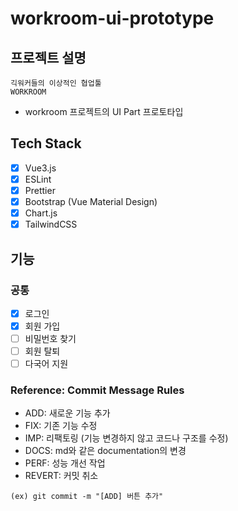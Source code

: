 # workroom-ui-prototype

## 프로젝트 설명

```
긱워커들의 이상적인 협업툴
WORKROOM
```
- workroom 프로젝트의 UI Part 프로토타입

## Tech Stack

- [x] Vue3.js
- [x] ESLint
- [x] Prettier
- [x] Bootstrap (Vue Material Design)
- [x] Chart.js
- [x] TailwindCSS
 
## 기능

### 공통

- [x] 로그인
- [x] 회원 가입
- [ ] 비밀번호 찾기
- [ ] 회원 탈퇴
- [ ] 다국어 지원

### Reference: Commit Message Rules

- ADD: 새로운 기능 추가
- FIX: 기존 기능 수정
- IMP: 리팩토링 (기능 변경하지 않고 코드나 구조를 수정)
- DOCS: md와 같은 documentation의 변경
- PERF: 성능 개선 작업
- REVERT: 커밋 취소

```
(ex) git commit -m "[ADD] 버튼 추가"
```
